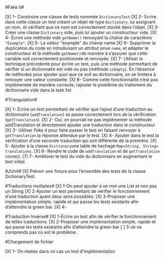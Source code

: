 #Fake it#

[X] 1- Construire une classe de tests nommée `DictionaryTest`
[X] 2- Ecrire dans cette classe un test créant un objet de type `Dictionary`, lui assignant un nom, et vérifiant que ce nom est correctement stocké dans l’objet.
[X] 3- Créer une classe `Dictionary` vide, puis lui ajouter un constructeur vide.
[X] 4- Écrire une méthode vide `getName()` renvoyant la chaîne de caractères `"Example"`.
[X] 5- La valeur "example" du champ name
[X] 6- Supprimer la duplication du code en introduisant un attribut privé `name`, et adapter le constructeur et la méthode `getName()`de manière à s’assurer que cette variable soit correctement positionnée et renvoyée.
[X] 7- Utiliser la technique précédente pour écrire un test, puis une méthode permettant de vérifier si un dictionnaire est vide ou pas (méthode `isEmpty`). En l’absence de méthodes pour ajouter quoi que ce soit au dictionnaire, on se limitera à renvoyer une valeur constante.
[X] 8- Comme cette fonctionnalité n’est pas implémentée de manière correcte, rajouter le problème du traitement du dictionnaire vide dans la task list


#Triangulation#

[X] 1- Écrire un test permettant de vérifier que l’ajout d’une traduction au dictionnaire (`addTranslation`) se passe correctement lors de la vérification (`getTranslation`).
[X] 2- Oui, on pourrait ne pas implémenter la méthode addTranslation et directement ajouter une traduction dans le constructeur
[X] 3- Utiliser *Fake it* pour faire passer le test en faisant renvoyer à `getTranslation` la réponse attendue par le test.
[X] 4- Ajouter dans le test la vérification d’une seconde traduction qui soit différente de la première.
[X] 5- Ajouter à la classe `Dictionary`une table de hachage `Map<String, String> translations`.
[X] 6- Rendre le code de `addTranslation` et de `getTranslation` correct.
[7] 7- Améliorer le test du vide du dictionnaire en augmentant le test initial.

#JUnit#
[X] Prévoir une fixture pour l’ensemble des tests de la classe DictionaryTest.

#Traductions multiples#
[X] 1-On peut ajouter à un mot une List et non pas un String
[X] 2-Ajouter un test permettant de vérifier le fonctionnement d’une traduction ayant deux sens possibles.
[X] 3-Proposer une implémentation simple, rapide et qui passe les tests existants afin d’atteindre la green bar.
[X] 4- 

#Traduction Inverse#
[X] 1-Écrire un test afin de vérifier le fonctionnement de telles traductions.
[X] 2-Proposer une implémentation simple, rapide et qui passe les tests existants afin d’atteindre la green bar
[ ] 3-Je ne comprends pas où est le problème.

#Chargement de fichier

[X] 1- On réalise dans ce cas un test d'implémentation


